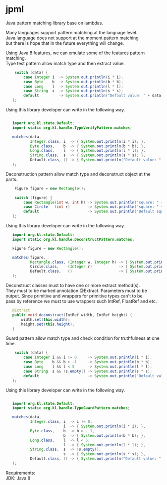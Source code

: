 # jpml
Java pattern matching library base on lambdas.

Many languages support pattern matching at the language level. <br/>
Java language does not support at the moment pattern matching  <br/>
but there is hope that in the future everything will change.

Using Java 8 features, we can emulate some of the features pattern matching.<br/>
Type test pattern allow match type and then extract value.

```Java
    switch (data) {
        case Integer i  -> System.out.println(i * i);
        case Byte    b  -> System.out.println(b * b);
        case Long    l  -> System.out.println(l * l);        
        case String  s  -> System.out.println(s * s);
        default         -> System.out.println("Default value: " + data);
   };
```

Using this library developer can write in the following way.

```Java

   import org.kl.state.Default;
   import static org.kl.handle.TypeVerifyPattern.matches;

   matches(data,
           Integer.class, i  -> { System.out.println(i * i); },
           Byte.class,    b  -> { System.out.println(b * b); },
           Long.class,    l  -> { System.out.println(l * l); },
           String.class,  s  -> { System.out.println(s * s); },
           Default.class, () -> { System.out.println("Default value: " + data); }
   );
```

Deconstruction pattern allow match type and deconstruct object at the parts.


```Java
    Figure figure = new Rectangle();
 
    switch (figure) {
        case Rectangle(int w, int h) -> System.out.println("square: " + (w * h));
        case Circle   (int r)        -> System.out.println("square: " + (2 * Math.PI * r));
        default                      -> System.out.println("Default square: " + 0);
   };
```

Using this library developer can write in the following way.

```Java
   import org.kl.state.Default;
   import static org.kl.handle.DeconstructPattern.matches;

   Figure figure = new Rectangle();

   matches(figure,
           Rectangle.class, (Integer w, Integer h) -> { System.out.println("square: " + (w * h)); },
           Circle.class,    (Integer r)            -> { System.out.println("square: " + (2 * Math.PI * r)); },
           Default.class,   ()                     -> { System.out.println("Default square: " + 0); }
   );
```

Deconstruct classes must to have one or more extract method(s). <br/>
They must to be marked annotation @Extract. Parameters must to be <br/>
output. Since primitive and wrappers for primitive types can't to be <br/>
pass by reference we must to use wrappers such IntRef, FloatRef and etc.

```Java
   @Extract
   public void deconstruct(IntRef width, IntRef height) {
       width.set(this.width);
       height.set(this.height);
   }
```

Guard pattern allow match type and check condition for truthfulness at one time.

```Java
    switch (data) {
        case Integer i && i != 0     -> System.out.println(i * i);
        case Byte    b && b > -1     -> System.out.println(b * b);
        case Long    l && l < 5      -> System.out.println(l * l);
        case String  s && !s.empty() -> System.out.println(s * s);
        default                      -> System.out.println("Default value: " + data);
   };
```

Using this library developer can write in the following way.

```Java

   import org.kl.state.Default;
   import static org.kl.handle.TypeGuardPattern.matches;

   matches(data,           
           Integer.class, i  -> i != 0,
                          i  -> { System.out.println(i * i); },
           Byte.class,    b  -> b > - 1,
                          b  -> { System.out.println(b * b); },
           Long.class,    l  -> l < 5,
                          l  -> { System.out.println(l * l); },
           String.class,  s  -> !s.empty(),
                          s  -> { System.out.println(s * s); },
           Default.class, () -> { System.out.println("Default value: " + data); }
   );
```

Requirements:<br/>
JDK: Java 8

